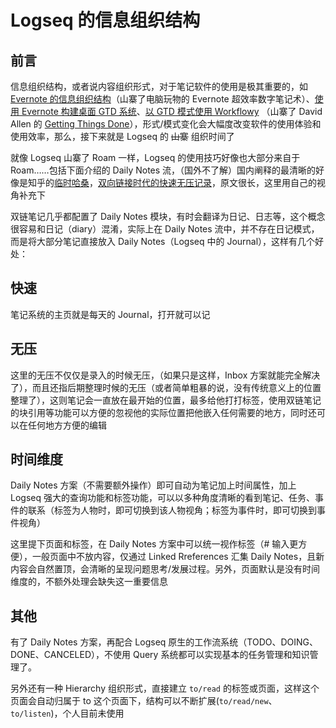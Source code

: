 # Logseq 的信息组织结构

## 前言

信息组织结构，或者说内容组织形式，对于笔记软件的使用是极其重要的，如[Evernote 的信息组织结构](https://cloudlet.info/t/279)（山寨了电脑玩物的 Evernote 超效率数字笔记术）、[使用 Evernote 构建桌面 GTD 系统](http://cloudlet.info/t/284)、[以 GTD 模式使用 Workflowy](https://cloudlet.info/t/992) （山寨了 David Allen 的 [Getting Things Done](https://cloudlet.info/t/282)），形式/模式变化会大幅度改变软件的使用体验和使用效率，那么，接下来就是 Logseq 的 ~~山寨~~ 组织时间了

就像 Logseq 山寨了 Roam 一样，Logseq 的使用技巧好像也大部分来自于 Roam……包括下面介绍的 Daily Notes 流，（国外不了解）国内阐释的最清晰的好像是知乎的[临时哈桑](https://www.zhihu.com/people/lin-shi-ha-sang)，[双向链接时代的快速无压记录](https://zhuanlan.zhihu.com/p/427336729)，原文很长，这里用自己的视角补充下

双链笔记几乎都配置了 Daily Notes 模块，有时会翻译为日记、日志等，这个概念很容易和日记（diary）混淆，实际上在 Daily Notes 流中，并不存在日记模式，而是将大部分笔记直接放入 Daily Notes（Logseq 中的 Journal），这样有几个好处：

## **快速**

笔记系统的主页就是每天的 Journal，打开就可以记

## **无压**

这里的无压不仅仅是录入的时候无压，（如果只是这样，Inbox 方案就能完全解决了），而且还指后期整理时候的无压（或者简单粗暴的说，没有传统意义上的位置整理了），这则笔记会一直放在最开始的位置，最多给他打打标签，使用双链笔记的块引用等功能可以方便的忽视他的实际位置把他嵌入任何需要的地方，同时还可以在任何地方方便的编辑

## **时间维度**

Daily Notes 方案（不需要额外操作）即可自动为笔记加上时间属性，加上 Logseq 强大的查询功能和标签功能，可以以多种角度清晰的看到笔记、任务、事件的联系（标签为人物时，即可切换到该人物视角；标签为事件时，即可切换到事件视角）

这里提下页面和标签，在 Daily Notes 方案中可以统一视作标签（# 输入更方便），一般页面中不放内容，仅通过 Linked Rreferences 汇集  Daily Notes，且新内容会自然置顶，会清晰的呈现问题思考/发展过程。另外，页面默认是没有时间维度的，不额外处理会缺失这一重要信息

## 其他

有了 Daily Notes 方案，再配合 Logseq 原生的工作流系统（TODO、DOING、DONE、CANCELED），不使用 Query 系统都可以实现基本的任务管理和知识管理了。

另外还有一种 Hierarchy 组织形式，直接建立 `to/read` 的标签或页面，这样这个页面会自动归属于 to 这个页面下，结构可以不断扩展(`to/read/new`、`to/listen`)，个人目前未使用



